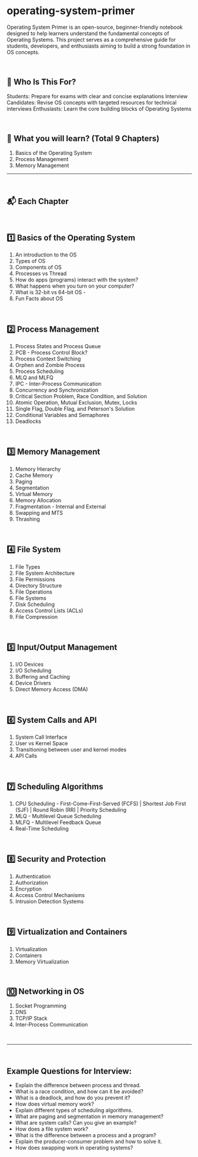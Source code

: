 # operating-system-primer
Operating System Primer is an open-source, beginner-friendly notebook designed to help learners understand the fundamental concepts of Operating Systems. This project serves as a comprehensive guide for students, developers, and enthusiasts aiming to build a strong foundation in OS concepts.

<br/>

## 🎯 Who Is This For?
Students: Prepare for exams with clear and concise explanations
Interview Candidates: Revise OS concepts with targeted resources for technical interviews
Enthusiasts: Learn the core building blocks of Operating Systems

<br/>

## 📖 **What you will learn? (Total 9 Chapters)**
1. Basics of the Operating System
2. Process Management
3. Memory Management

<hr/>
<br/>

## 📬 **Each Chapter**
<br/>


## 1️⃣ **Basics of the Operating System**
1. An introduction to the OS
2. Types of OS
3. Components of OS
4. Processes vs Thread 
5. How do apps (programs) interact with the system? 
6. What happens when you turn on your computer? 
7. What is 32-bit vs 64-bit OS - 
8. Fun Facts about OS 
<br/>

## 2️⃣ **Process Management**
1. Process States and Process Queue
2. PCB - Process Control Block?
3. Process Context Switching
4. Orphen and Zombie Process
5. Process Scheduling
6. MLQ and MLFQ
7. IPC - Inter-Process Communication
8. Concurrency and Synchronization
9. Critical Section Problem, Race Condition, and Solution
10. Atomic Operation, Mutual Exclusion, Mutex, Locks
11. Single Flag, Double Flag, and Peterson's Solution
12. Conditional Variables and Semaphores
13. Deadlocks
<br/>

## 3️⃣ **Memory Management**
1. Memory Hierarchy
2. Cache Memory
3. Paging
4. Segmentation
5. Virtual Memory
6. Memory Allocation
7. Fragmentation - Internal and External
8. Swapping and MTS
9. Thrashing

<br/>


## 4️⃣ **File System**
1. File Types
2. File System Architecture
3. File Permissions
4. Directory Structure
5. File Operations
6. File Systems
7. Disk Scheduling
8. Access Control Lists (ACLs)
9. File Compression
<br/>



## 5️⃣ **Input/Output Management**
1. I/O Devices
2. I/O Scheduling
3. Buffering and Caching
4. Device Drivers
5. Direct Memory Access (DMA)
<br/>


## 6️⃣ **System Calls and API**
1. System Call Interface
2. User vs Kernel Space
3. Transitioning between user and kernel modes
4. API Calls
<br/>


## 7️⃣ **Scheduling Algorithms**
1. CPU Scheduling - First-Come-First-Served (FCFS) | Shortest Job First (SJF) | Round Robin (RR) | Priority Scheduling
2. MLQ - Multilevel Queue Scheduling
3. MLFQ - Multilevel Feedback Queue
4. Real-Time Scheduling
<br/>

## 8️⃣ **Security and Protection**
1. Authentication
2. Authorization
3. Encryption
4. Access Control Mechanisms
5. Intrusion Detection Systems
<br/>


## 9️⃣ **Virtualization and Containers**
1. Virtualization
2. Containers
3. Memory Virtualization
<br/>

## 🔟 **Networking in OS**
1. Socket Programming
2. DNS
3. TCP/IP Stack
4. Inter-Process Communication
<br/>



<hr/>
<br/>

## **Example Questions for Interview:**
- Explain the difference between process and thread.
- What is a race condition, and how can it be avoided?
- What is a deadlock, and how do you prevent it?
- How does virtual memory work?
- Explain different types of scheduling algorithms.
- What are paging and segmentation in memory management?
- What are system calls? Can you give an example?
- How does a file system work?
- What is the difference between a process and a program?
- Explain the producer-consumer problem and how to solve it.
- How does swapping work in operating systems?
